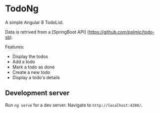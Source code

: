# TodoNg

A simple Angular 8 TodoList.

Data is retrived from a [SpringBoot API] (https://github.com/polmic/todo-sb).

Features:
- Display the todos
- Add a todo
- Mark a todo as done
- Create a new todo
- Display a todo's details


## Development server
Run `ng serve` for a dev server. Navigate to `http://localhost:4200/`.
